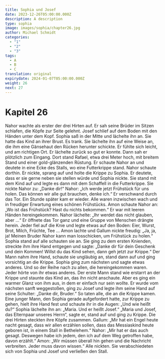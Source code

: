 ```yaml
---
title: Sophia und Josef
date: 2023-12-26T05:00:00.000Z
description: A description
type: sophia
image: images/sophia/chapter26.jpg
author: Michael Schmidt
categories:
  - "1"
  - "2"
  - "3"
tags:
  - A
  - B
  - C
translation: original
expirydate: 2024-01-07T05:00:00.000Z
weight: 26
next: 27
---
```


# Kapitel 26

Nahor wachte als erster der drei Hirten auf.
Er sah seine Brüder im Sitzen schlafen, die Köpfe zur Seite gelehnt.
Josef schlief auf dem Boden mit den Händen unter dem Kopf.
Sophia saß in der Mitte und lächelte ihn an.
Sie hatte das Kind an ihrer Brust.
Es trank.
Sie lächelte ihn auf eine Weise an, die ihm eine Gänsehaut den Rücken herunter schickte.
Er fühlte sich leicht, und am richtigen Ort.
Er lächelte zurück so gut er konnte.
Dann sah er plötzlich zum Eingang.
Dort stand Rafael, etwa drei Meter hoch, mit breitem Stand und einer gold-glänzenden Rüstung.
Er schaute Nahor an und deutete in eine Ecke des Stalls, wo eine Futterkrippe stand.
Nahor schaute dorthin.
Er nickte, sprang auf und holte die Krippe zu Sophia.
Er deutete, dass er sie gerne neben sie stellen würde und Sophia nickte.
Sie stand mit dem Kind auf und legte es dann mit dem Schaffell in die Futterkrippe.
Sie nickte Nahor zu: „Danke dir!“
Nahor: „Ich werde jetzt Frühstück für uns holen.
Das können wir alle gut brauchen, denke ich.“
Er verschwand durch das Tor.
Ein Stunde später kam er wieder.
Alle waren inzwischen wach und in freudiger Erwartung eines schönen Frühstücks.
Amon schaute Nahor an: „Wo ist das Frühstück?
Hast du nichts bekommen.“
Er war mit leeren Händen hereingekommen.
Nahor lächelte: „Ihr werdet das nicht glauben, aber ...“
Er öffnete das Tor ganz und eine Gruppe von Menschen drängte herein.
Jeder fiel auf die Knie und legte etwas auf den Boden: Eier, Wurst, Brot, Milch, Früchte, Tee ... Amon lachte und Gallum nickte freudig: „Ja, ja, ja! Meinen Bruder Nahor kann man losschicken, um Frühstück zu holen.“
Sophia stand auf alle schauten sie an.
Sie ging zu dem ersten Knienden, streckte ihm ihre Hand entgegen und sagte: „Danke dir für dein Geschenk und dein Kommen! Willst du das Kind sehen, dann geh jetzt zur Krippe.“
Der Mann nahm ihre Hand, schaute sie ungläubig an, stand dann auf und ging vorsichtig an die Krippe.
Sophia ging zum nächsten und sagte etwas anderes.
Und so der Reihe nach zu allen, die hereingekommen waren.
Jeder hörte von ihr etwas anderes.
Der erste Mann stand wie erstarrt an der Krippe und staunte das Kind an, das ihn nicht anschaute.
Aber es ging ein warmer Glanz von ihm aus, in dem er einfach nur sein wollte.
Er wurde vom nächsten sanft weggestoßen, ging zu Josef und legte ihm seine Hand auf seine Schulter: „Danke dir, Bruder.“
So taten alle, die an die Krippe kamen.
Eine junger Mann, den Sophia gerade aufgefordert hatte, zur Krippe zu gehen, hielt ihre Hand fest und schaute ihr in die Augen: „Und wie heißt du?“
Sophia lächelte ihn an: „Maria.
Und er heißt Josef.“
„Maria und Josef, das Elternpaar unseres Herrn“, sagte er, stand auf und ging zu Krippe.
Die drei Hirten steckten ihre Köpfe zusammen.
Gallum: „Mir hat ein Engel heute nacht gesagt, dass wir allen erzählen sollen, dass das Messiaskind heute geboren ist, in einem Stall in Bethelehem.“
Nahor: „Mir hat er das auch gesagt.
Deswegen habe ich jedem, den ich auf dem Weg getroffen habe, davon erzählt.“
Amon: „Wir müssen überall hin gehen und die Nachricht verbreiten.
Jeder muss davon wissen.“
Alle nickten.
Sie verabschiedeten sich von Sophia und Josef und verließen den Stall.
